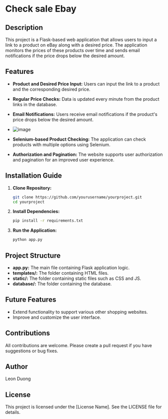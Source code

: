 # Check sale Ebay

## Description

This project is a Flask-based web application that allows users to input a link to a product on eBay along with a desired price. The application monitors the prices of these products over time and sends email notifications if the price drops below the desired amount.

## Features

- **Product and Desired Price Input:** Users can input the link to a product and the corresponding desired price.

- **Regular Price Checks:** Data is updated every minute from the product links in the database.

- **Email Notifications:** Users receive email notifications if the product's price drops below the desired amount.
- ![image](https://github.com/LeonDuong24/Check-sale-Ebay/assets/114995131/efbccae3-507c-4e59-959d-dd12fee6366c)
- **Selenium-based Product Checking:** The application can check products with multiple options using Selenium.

- **Authorization and Pagination:** The website supports user authorization and pagination for an improved user experience.

## Installation Guide

1. **Clone Repository:**
    ```bash
    git clone https://github.com/yourusername/yourproject.git
    cd yourproject
    ```

2. **Install Dependencies:**
    ```bash
    pip install -r requirements.txt
    ```

3. **Run the Application:**
    ```bash
    python app.py
    ```

## Project Structure

- **app.py:** The main file containing Flask application logic.
- **templates/:** The folder containing HTML files.
- **static/:** The folder containing static files such as CSS and JS.
- **database/:** The folder containing the database.

## Future Features

- Extend functionality to support various other shopping websites.
- Improve and customize the user interface.

## Contributions

All contributions are welcome. Please create a pull request if you have suggestions or bug fixes.

## Author

Leon Duong

## License

This project is licensed under the [License Name]. See the LICENSE file for details.
